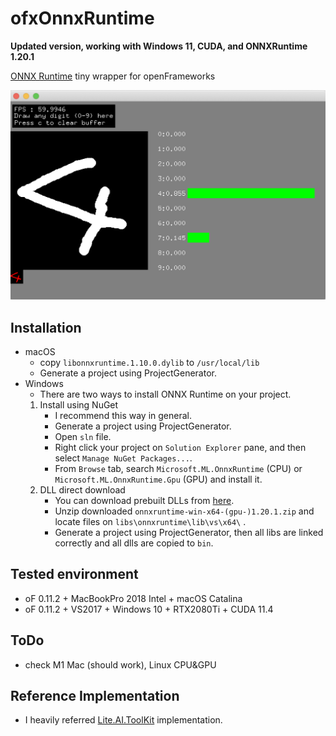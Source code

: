 # ofxOnnxRuntime

**Updated version, working with Windows 11, CUDA, and ONNXRuntime 1.20.1**

[ONNX Runtime](https://github.com/microsoft/onnxruntime) tiny wrapper for openFrameworks

!['test'](screenshot.png)

## Installation
- macOS
    - copy `libonnxruntime.1.10.0.dylib` to `/usr/local/lib` 
    - Generate a project using ProjectGenerator.
- Windows
    - There are two ways to install ONNX Runtime on your project.
    1. Install using NuGet
        - I recommend this way in general.
        - Generate a project using ProjectGenerator.
        - Open `sln` file.
        - Right click your project on `Solution Explorer` pane, and then select `Manage NuGet Packages...`.
        - From `Browse` tab, search `Microsoft.ML.OnnxRuntime` (CPU) or `Microsoft.ML.OnnxRuntime.Gpu` (GPU) and install it.
    2. DLL direct download
        - You can download prebuilt DLLs from [here](https://github.com/microsoft/onnxruntime/releases).
        - Unzip downloaded `onnxruntime-win-x64-(gpu-)1.20.1.zip` and locate files on `libs\onnxruntime\lib\vs\x64\` .
        - Generate a project using ProjectGenerator, then all libs are linked correctly and all dlls are copied to `bin`.

## Tested environment
- oF 0.11.2 + MacBookPro 2018 Intel + macOS Catalina
- oF 0.11.2 + VS2017 + Windows 10 + RTX2080Ti + CUDA 11.4

## ToDo
- check M1 Mac (should work), Linux CPU&GPU

## Reference Implementation
- I heavily referred [Lite.AI.ToolKit](https://github.com/DefTruth/lite.ai.toolkit) implementation.
